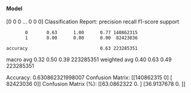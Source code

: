 #### Model
[0 0 0 ... 0 0 0]
Classification Report:
              precision    recall  f1-score   support

           0       0.63      1.00      0.77 140862315
           1       0.00      0.00      0.00  82423036

    accuracy                           0.63 223285351
   macro avg       0.32      0.50      0.39 223285351
weighted avg       0.40      0.63      0.49 223285351

Accuracy: 0.630862321998007
Confusion Matrix:
[[140862315         0]
 [ 82423036         0]]
Confusion Matrix (%):
[[63.0862322  0.       ]
 [36.9137678  0.       ]]
